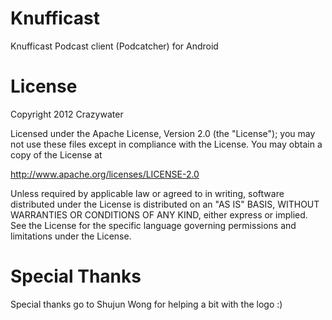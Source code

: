 Knufficast
==========

Knufficast Podcast client (Podcatcher) for Android

License
==========
Copyright 2012 Crazywater

Licensed under the Apache License, Version 2.0 (the "License");
you may not use these files except in compliance with the License.
You may obtain a copy of the License at

   http://www.apache.org/licenses/LICENSE-2.0

Unless required by applicable law or agreed to in writing, software
distributed under the License is distributed on an "AS IS" BASIS,
WITHOUT WARRANTIES OR CONDITIONS OF ANY KIND, either express or implied.
See the License for the specific language governing permissions and
limitations under the License.

Special Thanks
==========
Special thanks go to Shujun Wong for helping a bit with the logo :)

